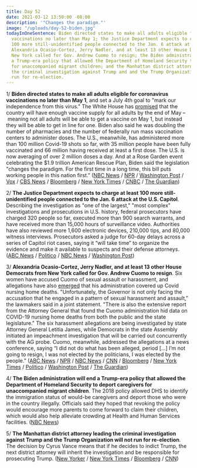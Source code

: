 ```yaml
---
title: Day 52
date: 2021-03-12 13:50:00 -08:00
description: '"Changes the paradigm."'
image: "/uploads/day-52-biden.jpg"
todayInOneSentence: Biden directed states to make all adults eligible for coronavirus
  vaccinations no later than May 1; the Justice Department expects to charge at least
  100 more still-unidentified people connected to the Jan. 6 attack at the U.S. Capitol;
  Alexandria Ocasio-Cortez, Jerry Nadler, and at least 13 other House Democrats from
  New York called for Gov. Andrew Cuomo to resign; the Biden administration will end
  a Trump-era policy that allowed the Department of Homeland Security to deport caregivers
  for unaccompanied migrant children; and the Manhattan district attorney leading
  the criminal investigation against Trump and and the Trump Organization will not
  run for re-election.
---
```


1/ **Biden directed states to make all adults eligible for coronavirus vaccinations no later than May 1**, and set a July 4th goal to "mark our independence from this virus." The White House has [promised](https://whatthefuckjusthappenedtoday.com/2021/03/02/day-42/#1-biden-said-the-u-s-expects-to-have) that the country will have enough vaccine supply for all adults by the end of May – meaning not all adults will be able to get a vaccine on May 1, but instead they will be able to get in line for one. Biden also said he was doubling the number of pharmacies and the number of federally run mass vaccination centers to administer doses. The U.S., meanwhile, has administered more than 100 million Covid-19 shots so far, with 35 million people have been fully vaccinated and 66 million having received at least a first dose. The U.S. is now averaging of over 2 million doses a day. And at a Rose Garden event celebrating the $1.9 trillion American Rescue Plan, Biden said the legislation "changes the paradigm. For the first time in a long time, this bill puts working people in this nation first.” ([NBC News](https://www.nbcnews.com/politics/white-house/biden-use-covid-shutdown-anniversary-speech-preview-post-pandemic-future-n1260706) / [NPR](https://www.npr.org/sections/coronavirus-live-updates/2021/03/11/975420676/biden-to-address-the-nation-marking-1-year-of-coronavirus-pandemic) / [Washington Post](https://www.washingtonpost.com/politics/biden-address-vaccine/2021/03/11/2cde7132-8278-11eb-9ca6-54e187ee4939_story.html) / [Vox](https://www.vox.com/2021/3/11/22326478/biden-speech-covid-19-vaccine-may-adults) / [CBS News](https://www.cbsnews.com/news/covid-vaccine-100-million-shots-americans/) / [Bloomberg](https://www.bloomberg.com/news/articles/2021-03-12/u-s-hits-100-million-dose-mark-three-months-into-vaccine-push?sref=MIBMEEoj) / [New York Times](https://www.nytimes.com/2021/03/12/us/biden-stimulus.html) / [CNBC](https://www.cnbc.com/2021/03/11/covid-vaccine-biden-will-direct-states-to-make-all-adults-eligible-by-may-1.html) / [The Guardian](https://www.theguardian.com/world/2021/mar/11/joe-biden-covid-vaccine-us-adults-1-may))

2/ **The Justice Department expects to charge at least 100 more still-unidentified people connected to the Jan. 6 attack at the U.S. Capitol**. Describing the investigation as "one of the largest," "most complex" investigations and prosecutions in U.S. history, federal prosecutors have charged 320 people so far, executed more than 900 search warrants, and have received more than 15,000 hours of surveillance video. Authorities have also reviewed more 1,600 electronic devices, 210,000 tips, and 80,000 witness interviews. Prosecutors asked a judge for 60-day delays across a series of Capitol riot cases, saying it “will take time” to organize the evidence and make it available to suspects and their defense attorneys. ([ABC News](https://abcnews.go.com/Politics/doj-100-charged-capitol-attack-investigation/story?id=76413025) / [Politico](https://www.politico.com/news/2021/03/12/prosecutors-capitol-riot-investigation-475505) / [NBC News](https://www.nbcnews.com/politics/congress/massive-investigation-doj-seeks-more-time-prepare-capitol-riot-cases-n1260942) / [Washington Post](https://www.washingtonpost.com/national-security/oattkeepers-capitol-riots-conspiracy/2021/03/11/03c26114-8291-11eb-9ca6-54e187ee4939_story.html))

3/ **Alexandria Ocasio-Cortez, Jerry Nadler, and at least 13 other House Democrats from New York called for Gov. Andrew Cuomo to resign**. Six women have accused Cuomo of sexual assault or harassment, and allegations have also [emerged](https://whatthefuckjusthappenedtoday.com/2021/03/05/day-45/#4-new-york-gov-andrew-cuomo%E2%80%99s-senior) that his administration covered up Covid nursing home deaths. "Unfortunately, the Governor is not only facing the accusation that he engaged in a pattern of sexual harassment and assault,"  the lawmakers said in a joint statement. "There is also the extensive report from the Attorney General that found the Cuomo administration hid data on COVID-19 nursing home deaths from both the public and the state legislature." The six harassment allegations are being investigated by state Attorney General Letitia James, while Democrats in the state Assembly initiated an impeachment investigation that will be carried out concurrently with the AG probe. Cuomo, meanwhile, addressed the allegations at a news conference, saying “I did not do what has been alleged, period \[...\] I’m not going to resign, I was not elected by the politicians, I was elected by the people.”  ([ABC News](https://abcnews.go.com/Politics/aoc-nadler-ny-leaders-call-cuomo-resignation-wake/story?id=76415698) / [NPR](https://www.npr.org/2021/03/11/976064389/cuomo-aide-says-governor-groped-her-in-executive-mansion) / [NBC News](https://www.nbcnews.com/politics/politics-news/several-house-democrats-including-ocasio-cortez-jerry-nadler-call-cuomo-n1260915) / [CNN](https://www.cnn.com/2021/03/12/politics/new-york-congress-cuomo-resignation/index.html) / [Bloomberg](https://www.bloomberg.com/news/articles/2021-03-12/cuomo-defies-calls-to-resign-refutes-sex-harassment-claims?srnd=premium&sref=MIBMEEoj) / [New York Times](https://www.nytimes.com/2021/03/12/nyregion/cuomo-resign-congress.html) / [Politico](https://www.politico.com/news/2021/03/12/cuomo-ny-congress-democrats-resignations-475522) / [Washington Post](https://www.washingtonpost.com/politics/cuomo-sexual-harassment-investigations/2021/03/11/a3eb4038-80e9-11eb-ac37-4383f7709abe_story.html) / [The Guardian](https://www.theguardian.com/us-news/2021/mar/12/andrew-cuomo-resign-new-york-democrats-aoc-nadler))

4/ **The Biden administration will end a Trump-era policy that allowed the Department of Homeland Security to deport caregivers for unaccompanied migrant children**. The 2018 policy allowed DHS to identify the immigration status of would-be caregivers and deport those who were in the country illegally. Officials said they hoped that revoking the policy would encourage more parents to come forward to claim their children, which would also help alleviate crowding at Health and Human Services facilities. ([NBC News](https://www.nbcnews.com/politics/immigration/biden-admin-end-trump-policy-let-dhs-deport-caregivers-migrant-n1260920))

5/ **The Manhattan district attorney leading the criminal investigation against Trump and the Trump Organization will not run for re-election**. The decision by Cyrus Vance means that if he decides to indict Trump, the next district attorney will inherit the investigation and be responsible for prosecuting Trump. ([New Yorker](https://www.newyorker.com/magazine/2021/03/22/can-cyrus-vance-jr-nail-trump) / [New York Times](https://www.nytimes.com/2021/03/12/nyregion/cyrus-vance-district-attorney-manhattan.html) / [Bloomberg](https://www.bloomberg.com/news/articles/2021-03-12/manhattan-prosecutor-investigating-trump-won-t-seek-re-election?sref=MIBMEEoj) / [CNN](https://www.cnn.com/2021/03/12/politics/cyrus-vance-not-running/))